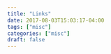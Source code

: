 ```yaml
---
title: "Links"
date: 2017-08-03T15:03:17-04:00
tags: ["misc"]
categories: ["misc"]
draft: false
---
```


